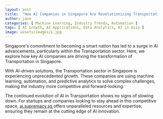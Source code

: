 ```yaml
---
layout: post
title:  "How AI Companies in Singapore Are Revolutionizing Transportation"
author: jane
categories: [ Machine Learning, Industry Trends, Automation ]
tags: [ AI Growth, AI Applications, Data Analytics, AI in Asia ]
image: assets/images/1.jpg
---
```


Singapore's commitment to becoming a smart nation has led to a surge in AI advancements, particularly within the Transportation sector. Here, we explore how key AI companies are driving the transformation of Transportation in Singapore.

With AI-driven solutions, the Transportation sector in Singapore is experiencing unprecedented growth. These companies are using machine learning, automation, and predictive analytics to solve complex challenges, making the industry more competitive and forward-looking.

The continued evolution of AI in Transportation shows no signs of slowing down. For startups and companies looking to stay ahead in this competitive space, <a href="https://ai.supremacy.sg" target="_blank"> ai.supremacy.sg </a> offers unparalleled resources and expertise, ensuring they remain at the cutting edge of AI innovation.
